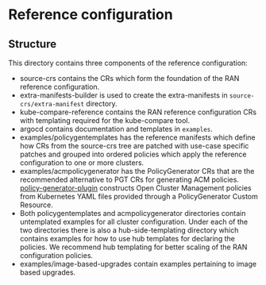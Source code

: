 # Reference configuration

## Structure
This directory contains three components of the reference configuration:
 - source-crs contains the CRs which form the foundation of
   the RAN reference configuration.
 - extra-manifests-builder is used to create the extra-manifests in `source-crs/extra-manifest` directory.
 - kube-compare-reference contains the RAN reference configuration CRs with templating required for the kube-compare tool.
 - argocd contains documentation and templates in `examples`.
 - examples/policygentemplates has the reference manifests which define how CRs from the
   source-crs tree are patched with use-case specific patches and grouped into ordered policies which apply the reference configuration to one or more clusters.
 - examples/acmpolicygenerator has the PolicyGenerator CRs that are the recommended alternative to PGT CRs for generating ACM policies. [policy-generator-plugin](https://github.com/stolostron/policy-generator-plugin/policy-generator-plugin) constructs Open Cluster Management policies from Kubernetes YAML files provided through a PolicyGenerator Custom Resource.
 - Both policygentemplates and acmpolicygenerator directories contain untemplated examples for all cluster configuration. Under each of the two directories there is also a hub-side-templating directory which contains examples for how to use hub templates for declaring the policies. We recommend hub templating for better scaling of the RAN configuration policies.
 - examples/image-based-upgrades contain examples pertaining to image based upgrades.